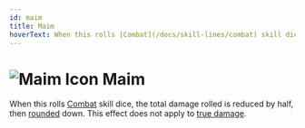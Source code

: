 ```yaml
---
id: maim
title: Maim
hoverText: When this rolls [Combat](/docs/skill-lines/combat) skill dice, the total damage rolled is reduced by half, then [rounded](/docs/glossary/rounding) down. This effect does not apply to [true damage](/docs/glossary/true-damage).
---
```


# <img src="/icons/maim.svg" alt="Maim Icon" /> Maim

When this rolls [Combat](/docs/skill-lines/combat) skill dice, the total damage rolled is reduced by half, then [rounded](/docs/glossary/rounding) down. This effect does not apply to [true damage](/docs/glossary/true-damage).
